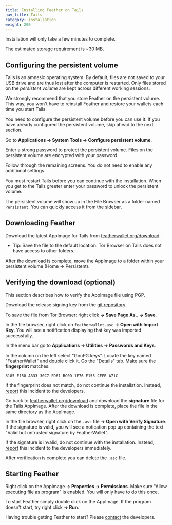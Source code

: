```yaml
---
title: Installing Feather on Tails
nav_title: Tails
category: installation
weight: 200
---
```


Installation will only take a few minutes to complete. 

The estimated storage requirement is ~30 MB.

## Configuring the persistent volume

Tails is an amnesic operating system. By default, files are not saved to your USB drive and are thus lost after the computer is restarted. Only files stored on the _persistent volume_ are kept across different working sessions.

We strongly recommend that you store Feather on the persistent volume. This way, you won't have to reinstall Feather and restore your wallets each time you start Tails.

You need to configure the persistent volume before you can use it. If you have already configured the persistent volume, skip ahead to the next section.

Go to **Applications → System Tools → Configure persistent volume**.

Enter a strong password to protect the persistent volume. Files on the persistent volume are encrypted with your password. 

Follow through the remaining screens. You do not need to enable any additional settings.

You must restart Tails before you can continue with the installation. When you get to the Tails greeter enter your password to unlock the persistent volume.

The persistent volume will show up in the File Browser as a folder named `Persistent`. You can quickly access it from the sidebar.

## Downloading Feather

Download the latest AppImage for Tails from [featherwallet.org/download](https://featherwallet.org/download). 

- Tip: Save the file to the default location. Tor Browser on Tails does not have access to other folders.

After the download is complete, move the AppImage to a folder within your persistent volume (Home → Persistent).

## Verifying the download (optional)

This section describes how to verify the AppImage file using PGP.

Download the release signing key from the [git repository](https://git.featherwallet.org/feather/feather/raw/branch/master/utils/pubkeys/featherwallet.asc).

To save the file from Tor Browser: right click **→ Save Page As.. → Save**.

In the file browser, right click on `featherwallet.asc` **→ Open with Import Key**. You will see a notification displaying that key was imported successfully.

In the menu bar go to **Applications → Utilities → Passwords and Keys**. 

In the column on the left select "GnuPG keys". Locate the key named "FeatherWallet" and double click it. Go the "Details" tab. Make sure the **fingerprint** matches:

```
8185 E158 A333 30C7 FD61 BC0D 1F76 E155 CEFB A71C
```

If the fingerprint does not match, do not continue the installation. Instead, [report](report-an-issue) this incident to the developers.

Go back to [featherwallet.org/download](https://featherwallet.org/download) and download the **signature** file for the Tails AppImage. After the download is complete, place the file in the same directory as the AppImage.

In the file browser, right click on the `.asc` file **→ Open with Verify Signature**. If the signature is valid, you will see a notication pop up containing the text "Valid but untrusted signature by FeatherWallet".

If the signature is invalid, do not continue with the installation. Instead, [report](report-an-issue) this incident to the developers immediately.

After verification is complete you can delete the `.asc` file.

## Starting Feather

Right click on the AppImage **→ Properties → Permissions**. Make sure "Allow executing file as program" is enabled. You will only have to do this once.

To start Feather simply double click on the AppImage. If the program doesn't start, try right click **→ Run**.

Having trouble getting Feather to start? Please [contact](report-an-issue) the developers.
